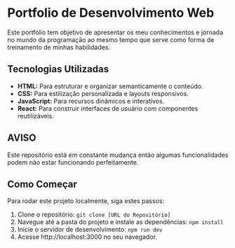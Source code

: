 # Portfolio de Desenvolvimento Web

Este portfólio tem objetivo de apresentar os meu conhecimentos e jornada no mundo da programação ao mesmo tempo que serve como forma de treinamento de minhas habilidades.


## Tecnologias Utilizadas

- **HTML:** Para estruturar e organizar semanticamente o conteúdo.
- **CSS:** Para estilização personalizada e layouts responsivos.
- **JavaScript:** Para recursos dinâmicos e interativos.
- **React:** Para construir interfaces de usuário com componentes reutilizáveis.

## AVISO

Este repositório está em constante mudança então algumas funcionalidades podem não estar funcionando perfeitamente.

## Como Começar

Para rodar este projeto localmente, siga estes passos:
1. Clone o repositório: `git clone [URL do Repositório]`
2. Navegue até a pasta do projeto e instale as dependências: `npm install`
3. Inicie o servidor de desenvolvimento: `npm run dev`
4. Acesse http://localhost:3000 no seu navegador.
